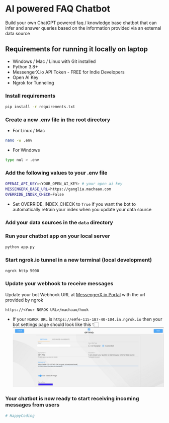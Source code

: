 # AI powered FAQ Chatbot
Build your own ChatGPT powered faq / knowledge base chatbot that can infer and answer queries based on the information provided via an external data source 
## Requirements for running it locally on laptop ##

* Windows / Mac / Linux with Git installed
* Python 3.8+
* MessengerX.io API Token - FREE for Indie Developers
* Open AI Key
* Ngrok for Tunneling 

### Install requirements ###
```bash
pip install -r requirements.txt
```

### Create a new .env file in the root directory ###
* For Linux / Mac
```bash
nano -w .env
```

* For Windows
```bash
type nul > .env 
```

### Add the following values to your .env file
```bash
OPENAI_API_KEY=<YOUR_OPEN_AI_KEY> # your open ai key
MESSENGERX_BASE_URL=https://ganglia.machaao.com
OVERRIDE_INDEX_CHECK=False 
```
* Set OVERRIDE_INDEX_CHECK to ```True``` if you want the bot to automatically 
 retrain your index when you update your data source

### Add your data sources in the ```data``` directory

### Run your chatbot app on your local server
```bash
python app.py
```

### Start ngrok.io tunnel in a new terminal (local development) ###
```
ngrok http 5000
```

### Update your webhook to receive messages ###
Update your bot Webhook URL at [MessengerX.io Portal](https://portal.messengerx.io) with the url provided by ngrok
```
https://<Your NGROK URL>/machaao/hook
```

* If your ```NGROK URL``` is ```https://e9fe-115-187-40-104.in.ngrok.io``` then your bot 
settings page should look like this 👇🏻
![figure](/assets/mx_bot.png)

### Your chatbot is now ready to start receiving incoming messages from users
```bash
# HappyCoding
```
